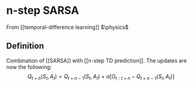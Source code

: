 # n-step SARSA
From [[temporal-difference learning]]
$\physics$
## Definition
Combination of [[SARSA]] with [[n-step TD prediction]]. The updates are now the following:
$$Q_{t+n}(S_{t}, A_{t}) = Q_{t+n-1}(S_{t}, A_{t}) + \alpha[G_{t:t+n} - Q_{t+n-1}(S_{t}, A_{t})]$$